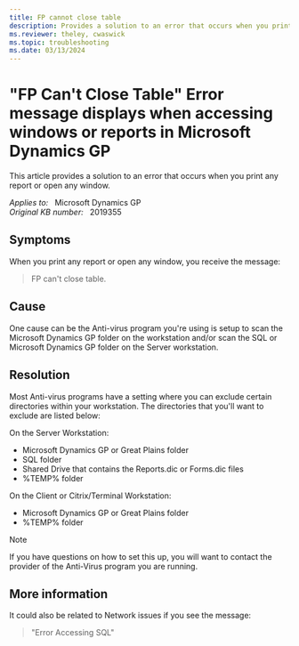 ```yaml
---
title: FP cannot close table
description: Provides a solution to an error that occurs when you print any report or open any window.
ms.reviewer: theley, cwaswick
ms.topic: troubleshooting
ms.date: 03/13/2024
---
```

# "FP Can't Close Table" Error message displays when accessing windows or reports in Microsoft Dynamics GP

This article provides a solution to an error that occurs when you print any report or open any window.

_Applies to:_ &nbsp; Microsoft Dynamics GP  
_Original KB number:_ &nbsp; 2019355

## Symptoms

When you print any report or open any window, you receive the message:  

> FP can't close table.

## Cause

One cause can be the Anti-virus program you're using is setup to scan the Microsoft Dynamics GP folder on the workstation and/or scan the SQL or Microsoft Dynamics GP folder on the Server workstation.

## Resolution

Most Anti-virus programs have a setting where you can exclude certain directories within your workstation. The directories that you'll want to exclude are listed below:

On the Server Workstation:

- Microsoft Dynamics GP or Great Plains folder
- SQL folder
- Shared Drive that contains the Reports.dic or Forms.dic files
- %TEMP% folder

On the Client or Citrix/Terminal Workstation:

- Microsoft Dynamics GP or Great Plains folder
- %TEMP% folder  

> [!NOTE]
> If you have questions on how to set this up, you will want to contact the provider of the Anti-Virus program you are running.

## More information

It could also be related to Network issues if you see the message:
> "Error Accessing SQL"
